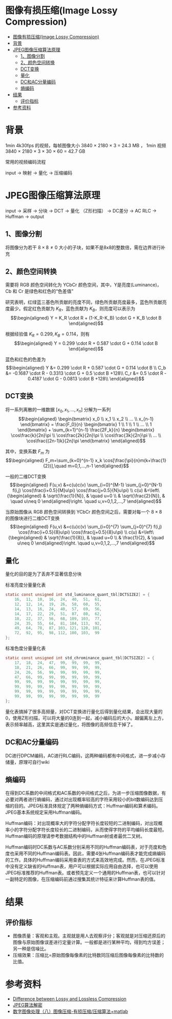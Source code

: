 # 图像有损压缩(Image Lossy Compression)
- [图像有损压缩(Image Lossy Compression)](#图像有损压缩image-lossy-compression)
- [背景](#背景)
- [JPEG图像压缩算法原理](#jpeg图像压缩算法原理)
  - [1、图像分割](#1图像分割)
  - [2、颜色空间转换](#2颜色空间转换)
  - [DCT变换](#dct变换)
  - [量化](#量化)
  - [DC和AC分量编码](#dc和ac分量编码)
  - [熵编码](#熵编码)
- [结果](#结果)
  - [评价指标](#评价指标)
- [参考资料](#参考资料)

# 背景

1min 4k30fps 的视频，每帧图像大小 3840 × 2180 × 3 = 24.3 MB ， 1min 视频 3840 × 2180 × 3 × 30 × 60 = 42.7 GB

常用的视频编码流程

input -> 映射 -> 量化 -> 压缩编码


# JPEG图像压缩算法原理
input -> 采样 -> 分块 -> DCT  -> 量化 （Z形扫描） -> DC差分 -> AC RLC -> Huffman -> output

## 1、图像分割
将图像分为若干 $8 \times 8 \neq 0$ 大小的子块，如果不是8x8的整数倍，需在边界进行补充
## 2、颜色空间转换
需要将 RGB 颜色空间转化为 YCbCr 颜色空间，其中，Y是亮度(Luminance)，Cb 和 Cr 是绿色和红色的“色差值”

研究表明，红绿蓝三基色所贡献的亮度不同，绿色所贡献亮度最多，蓝色所贡献亮度最少。假定红色贡献为 $K_R$，蓝色贡献为 $K_B$，则亮度可以表示为
$$\begin{aligned}
    Y = K_R \cdot R + (1-K_R-K_B) \cdot G + K_B \cdot B
\end{aligned}$$

根据经验值 $K_R=0.299, K_B=0.114$，则有
$$\begin{aligned}
    Y = 0.299 \cdot R + 0.587 \cdot G + 0.114 \cdot B
\end{aligned}$$

蓝色和红色的色差为
$$\begin{aligned}
    Y   &= 0.299   \cdot R + 0.587    \cdot G + 0.114 \cdot B \\
    C_b &= -0.1687 \cdot R - 0.3313   \cdot G + 0.5 \cdot B +128\\
    C_r &= 0.5   \cdot R - 0.4187   \cdot G - 0.0813 \cdot B +128\\
\end{aligned}$$

## DCT变换
将一系列离散的一维数据 $[x_0,x_1,...,x_n]$ 分解为一系列
$$\begin{aligned}
    \begin{bmatrix}
        x_0 \\ x_1 \\ x_2 \\ ... \\ x_{n-1}
    \end{bmatrix}
    = \frac{F_0}{n}
    \begin{bmatrix}
        1 \\ 1 \\ 1 \\ ... \\ 1
    \end{bmatrix}
    +
    \sum_{k=1}^{n-1} \frac{2F_k}{n}
    \begin{bmatrix}
        \cos\frac{k}{2n}\pi \\
        \cos\frac{2k}{2n}\pi \\
        \cos\frac{3k}{2n}\pi \\
        ... \\
        \cos\frac{(2n-1)k}{2n}\pi
    \end{bmatrix}
\end{aligned}$$

其中，变换系数 $F_m$ 为
$$\begin{aligned}
    F_m=\sum_{k=0}^{n-1} x_k \cos[\frac{\pi}{n}m(k+\frac{1}{2})],\quad m=0,1,...,n-1
\end{aligned}$$


一般的二维DCT变换
$$\begin{aligned}
    F(u,v) &=c(u)c(v) \sum_{i=0}^{M-1} \sum_{j=0}^{N-1} f(i,j) \cos(\frac{i+0.5}{M}u\pi) \cos(\frac{j+0.5}{N}u\pi) \\
    c(u) &=\left\{\begin{aligned}
        & \sqrt{\frac{1}{N}}, & \quad u=0 \\
        & \sqrt{\frac{2}{N}}, & \quad u\neq 0
    \end{aligned}\right.
    \quad u,v=0,1,2,...,7
\end{aligned}$$

当原始图像从 RGB 颜色空间转换到 YCbCr 颜色空间之后，需要对每一个 $8 \times 8$ 的图像块进行二维DCT变换
$$\begin{aligned}
    F(u,v) &=c(u)c(v) \sum_{i=0}^{7} \sum_{j=0}^{7} f(i,j) \cos(\frac{i+0.5}{8}u\pi) \cos(\frac{j+0.5}{8}u\pi) \\
    c(u) &=\left\{\begin{aligned}
        & \sqrt{\frac{1}{8}},   & \quad u=0 \\
        & \frac{1}{2},          & \quad u\neq 0
    \end{aligned}\right.
    \quad u,v=0,1,2,...,7
\end{aligned}$$

## 量化
量化的目的是为了丢弃不显著信息分块



标准亮度分量量化表
```c
static const unsigned int std_luminance_quant_tbl[DCTSIZE2] = {
    16,  11,  10,  16,  24,  40,  51,  61,
    12,  12,  14,  19,  26,  58,  60,  55,
    14,  13,  16,  24,  40,  57,  69,  56,
    14,  17,  22,  29,  51,  87,  80,  62,
    18,  22,  37,  56,  68, 109, 103,  77,
    24,  35,  55,  64,  81, 104, 113,  92,
    49,  64,  78,  87, 103, 121, 120, 101,
    72,  92,  95,  98, 112, 100, 103,  99
};
```

标准色度分量量化表
```c
static const unsigned int std_chrominance_quant_tbl[DCTSIZE2] = {
    17,  18,  24,  47,  99,  99,  99,  99,
    18,  21,  26,  66,  99,  99,  99,  99,
    24,  26,  56,  99,  99,  99,  99,  99,
    47,  66,  99,  99,  99,  99,  99,  99,
    99,  99,  99,  99,  99,  99,  99,  99,
    99,  99,  99,  99,  99,  99,  99,  99,
    99,  99,  99,  99,  99,  99,  99,  99,
    99,  99,  99,  99,  99,  99,  99,  99
};
```
量化表搞掉了很多高频量，对DCT变换进行量化后得到量化结果，会出现大量的0，使用Z形扫描，可以将大量的0连到一起，减小编码后的大小。越偏离左上方，表示频率越高，这里其实是通过量化，将图像的高频信息干掉了。

## DC和AC分量编码
DC进行DPCM编码，AC进行RLC编码，这两种编码都有中间格式，进一步减小存储量，原理可自行wiki

## 熵编码
在得到DC系数的中间格式和AC系数的中间格式之后，为进一步压缩图像数据，有必要对两者进行熵编码，通过对出现概率较高的字符采用较小的bit数编码达到压缩的目的。JPEG标准具体规定了两种熵编码方式：Huffman编码和算术编码。JPEG基本系统规定采用Huffman编码。

Huffman编码：对出现概率大的字符分配字符长度较短的二进制编码，对出现概率小的字符分配字符长度较长的二进制编码，从而使得字符的平均编码长度最短。Huffman编码的原理请参考数据结构中的Huffman树或者最优二叉树。

Huffman编码时DC系数与AC系数分别采用不同的Huffman编码表，对于亮度和色度也采用不同的Huffman编码表。因此，需要4张Huffman编码表才能完成熵编码的工作。具体的Huffman编码采用查表的方式来高效地完成。然而，在JPEG标准中没有定义缺省的Huffman表，用户可以根据实际应用自由选择，也可以使用JPEG标准推荐的Huffman表。或者预先定义一个通用的Huffman表，也可以针对一副特定的图像，在压缩编码前通过搜集其统计特征来计算Huffman表的值。

# 结果
## 评价指标
- 图像质量：客观和主观。主观就是用人去观察评分；客观就是对压缩还原后的图像与原始图像误差进行定量计算。一般都是进行某种平均，得到均方误差；另一种是信噪比。
- 压缩效果：压缩比=原始图像每像素的比特数同压缩后图像每像素的比特数的比值。

# 参考资料
- [Difference between Lossy and Lossless Compression](https://www.thecrazyprogrammer.com/2019/12/lossy-and-lossless-compression.html)
- [JPEG算法解密](https://thecodeway.com/blog/?tag=%e5%8e%8b%e7%bc%a9)
- [数字图像处理（八）图像压缩-有损压缩/压缩算法+matlab](https://blog.csdn.net/packdge_black/article/details/107230600)